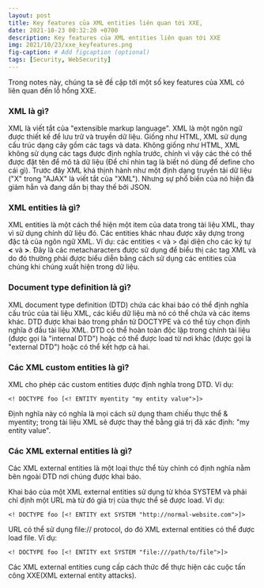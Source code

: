```yaml
---
layout: post
title: Key features của XML entities liên quan tới XXE,
date: 2021-10-23 00:32:20 +0700
description: Key features của XML entities liên quan tới XXE
img: 2021/10/23/xxe_keyfeatures.png
fig-caption: # Add figcaption (optional)
tags: [Security, WebSecurity]
---
```


Trong notes này, chúng ta sẽ đề cập tới một số key features của XML có liên quan đến lỗ hổng XXE.

### XML là gì?

XML là viết tắt của "extensible markup language". XML là một ngôn ngữ được thiết kế để lưu trữ và truyền dữ liệu. Giống như HTML, XML sử dụng cấu trúc dạng cây gồm các tags và data. Không giống như HTML, XML không sử dụng các tags được định nghĩa trước, chính vì vậy các thẻ có thể được đặt tên để mô tả dữ liệu (Để chỉ nhìn tag là biết nó dùng để define cho cái gì). Trước đây XML khá thịnh hành như một định dạng truyền tải dữ liệu ("X" trong "AJAX" là viết tắt của "XML"). Nhưng sự phổ biến của nó hiện đã giảm hẳn và đang dần bị thay thế bởi JSON.

### XML entities là gì?

XML entities là một cách thể hiện một item của data trong tài liệu XML, thay vì sử dụng chính dữ liệu đó. Các entities khác nhau được xây dựng trong đặc tả của ngôn ngữ XML. Ví dụ: các entities &lt; và &gt; đại diện cho các ký tự **<** và **>**. Đây là các metacharacters được sử dụng để biểu thị các tag XML và do đó thường phải được biểu diễn bằng cách sử dụng các entities của chúng khi chúng xuất hiện trong dữ liệu.

### Document type definition là gì?

XML document type definition (DTD) chứa các khai báo có thể định nghĩa cấu trúc của tài liệu XML, các kiểu dữ liệu mà nó có thể chứa và các items khác. DTD được khai báo trong phần tử DOCTYPE và có thể tùy chọn định nghĩa ở đầu tài liệu XML. DTD có thể hoàn toàn độc lập trong chính tài liệu (được gọi là "internal DTD") hoặc có thể được load từ nơi khác (được gọi là "external DTD") hoặc có thể kết hợp cả hai.

### Các XML custom entities là gì?

XML cho phép các custom entities được định nghĩa trong DTD. Ví dụ:

```<! DOCTYPE foo [<! ENTITY myentity "my entity value">]>```

Định nghĩa này có nghĩa là mọi cách sử dụng tham chiếu thực thể & myentity; trong tài liệu XML sẽ được thay thế bằng giá trị đã xác định: "my entity value".

### Các XML external entities là gì?

Các XML external entities là một loại thực thể tùy chỉnh có định nghĩa nằm bên ngoài DTD nơi chúng được khai báo.

Khai báo của một XML external entities sử dụng từ khóa SYSTEM và phải chỉ định một URL mà từ đó giá trị của thực thể sẽ được load. Ví dụ:

```<! DOCTYPE foo [<! ENTITY ext SYSTEM "http://normal-website.com">]>```

URL có thể sử dụng file:// protocol, do đó XML external entities có thể được load file. Ví dụ:

```<! DOCTYPE foo [<! ENTITY ext SYSTEM "file:///path/to/file">]>```

Các XML external entities cung cấp cách thức để thực hiện các cuộc tấn công XXE(XML external entity attacks). 